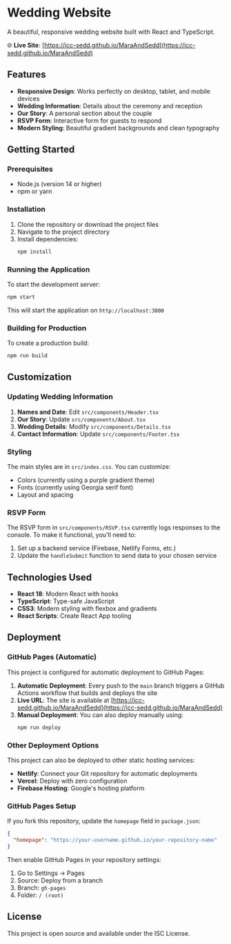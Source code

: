 # Wedding Website

A beautiful, responsive wedding website built with React and TypeScript.

🌐 **Live Site**: [https://icc-sedd.github.io/MaraAndSedd](https://icc-sedd.github.io/MaraAndSedd)

## Features

- **Responsive Design**: Works perfectly on desktop, tablet, and mobile devices
- **Wedding Information**: Details about the ceremony and reception
- **Our Story**: A personal section about the couple
- **RSVP Form**: Interactive form for guests to respond
- **Modern Styling**: Beautiful gradient backgrounds and clean typography

## Getting Started

### Prerequisites

- Node.js (version 14 or higher)
- npm or yarn

### Installation

1. Clone the repository or download the project files
2. Navigate to the project directory
3. Install dependencies:
   ```bash
   npm install
   ```

### Running the Application

To start the development server:

```bash
npm start
```

This will start the application on `http://localhost:3000`

### Building for Production

To create a production build:

```bash
npm run build
```

## Customization

### Updating Wedding Information

1. **Names and Date**: Edit `src/components/Header.tsx`
2. **Our Story**: Update `src/components/About.tsx`
3. **Wedding Details**: Modify `src/components/Details.tsx`
4. **Contact Information**: Update `src/components/Footer.tsx`

### Styling

The main styles are in `src/index.css`. You can customize:
- Colors (currently using a purple gradient theme)
- Fonts (currently using Georgia serif font)
- Layout and spacing

### RSVP Form

The RSVP form in `src/components/RSVP.tsx` currently logs responses to the console. To make it functional, you'll need to:

1. Set up a backend service (Firebase, Netlify Forms, etc.)
2. Update the `handleSubmit` function to send data to your chosen service

## Technologies Used

- **React 18**: Modern React with hooks
- **TypeScript**: Type-safe JavaScript
- **CSS3**: Modern styling with flexbox and gradients
- **React Scripts**: Create React App tooling

## Deployment

### GitHub Pages (Automatic)

This project is configured for automatic deployment to GitHub Pages:

1. **Automatic Deployment**: Every push to the `main` branch triggers a GitHub Actions workflow that builds and deploys the site
2. **Live URL**: The site is available at [https://icc-sedd.github.io/MaraAndSedd](https://icc-sedd.github.io/MaraAndSedd)
3. **Manual Deployment**: You can also deploy manually using:
   ```bash
   npm run deploy
   ```

### Other Deployment Options

This project can also be deployed to other static hosting services:

- **Netlify**: Connect your Git repository for automatic deployments
- **Vercel**: Deploy with zero configuration  
- **Firebase Hosting**: Google's hosting platform

### GitHub Pages Setup

If you fork this repository, update the `homepage` field in `package.json`:

```json
{
  "homepage": "https://your-username.github.io/your-repository-name"
}
```

Then enable GitHub Pages in your repository settings:
1. Go to Settings → Pages
2. Source: Deploy from a branch
3. Branch: `gh-pages` 
4. Folder: `/ (root)`

## License

This project is open source and available under the ISC License.
